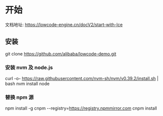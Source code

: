 # 开始
文档地址: <https://lowcode-engine.cn/docV2/start-with-lce>

## 安装
git clone https://github.com/alibaba/lowcode-demo.git

### 安装 nvm 及 node.js
curl -o- https://raw.githubusercontent.com/nvm-sh/nvm/v0.39.2/install.sh | bash
nvm install node

### 替换 npm 源
npm install -g cnpm --registry=https://registry.npmmirror.com
cnpm install
